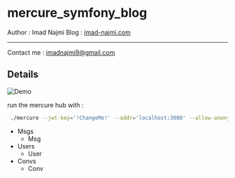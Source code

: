 # mercure_symfony_blog

Author : Imad Najmi
Blog : [imad-najmi.com](https://najmi-imad.com)
___
Contact me : imadnajmi9@gmail.com

## Details

![Demo](/home/chemime/Desktop/Python/django/trainingapp/frontend/public/imgs/mercure_demo.png)

run the mercure hub with : 
```bash
 ./mercure --jwt-key='!ChangeMe!' --addr='localhost:3000' --allow-anonymous --cors-allowed-origins='http://localhost:8000'
```


- Msgs
    - Msg
- Users
    - User
- Convs
    - Conv